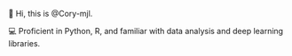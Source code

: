 👋 Hi, this is @Cory-mjl.

💻 Proficient in Python, R, and familiar with data analysis and deep learning libraries.

<!---
Cory-mjl/Cory-mjl is a ✨ special ✨ repository because its `README.md` (this file) appears on your GitHub profile.
You can click the Preview link to take a look at your changes.
--->
